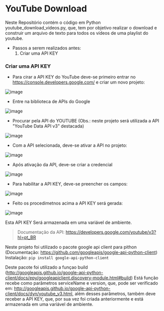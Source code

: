 # YouTube Download

Neste Repositório contém o código em Python youtube_download_videos.py, que, tem por objetivo realizar o download e construir um arquivo de texto para todos os vídeos de uma playlist do youtube.

- Passos a serem realizados antes:
  1. Criar uma API KEY
  
### Criar uma API KEY

- Para cirar a API KEY do YouTube deve-se primeiro entrar no https://console.developers.google.com/ e criar um novo projeto:

![image](https://user-images.githubusercontent.com/52248363/90988521-c228c500-e569-11ea-9306-928fc1b3c0ce.png)

- Entre na biblioteca de APIs do Google

![image](https://user-images.githubusercontent.com/52248363/90988666-f81a7900-e56a-11ea-97c5-25532ccb279e.png)

- Procurar pela API do YOUTUBE (Obs.: neste projeto será utilizada a API "YouTube Data API v3" destacada)

![image](https://user-images.githubusercontent.com/52248363/90988760-9f97ab80-e56b-11ea-923c-0819b212cf82.png)

- Com a API selecionada, deve-se ativar a API no projeto:

![image](https://user-images.githubusercontent.com/52248363/90988801-0f0d9b00-e56c-11ea-8e8b-ac4c6b1b4200.png)

- Após ativação da API, deve-se criar a credencial

![image](https://user-images.githubusercontent.com/52248363/90988850-71ff3200-e56c-11ea-96bf-3c8c5167ef26.png)


- Para habilitar a API KEY, deve-se preencher os campos:

![image](https://user-images.githubusercontent.com/52248363/90988896-b68acd80-e56c-11ea-97f2-a265ed5c2fce.png)

- Feito os procedimetnos acima a API KEY será gerada:

![image](https://user-images.githubusercontent.com/52248363/90989004-9c9dba80-e56d-11ea-8c7a-84c8622b85b0.png)

Esta API KEY Será armazenada em uma variável de ambiente.

> Documentação da API: https://developers.google.com/youtube/v3?hl=pt_BR

Neste projeto foi utilizado o pacote google api client para pithon (Documentação: https://github.com/googleapis/google-api-python-client)
Instalação: `pip install google-api-python-client`

Deste pacote foi utilizado a funçao build (http://googleapis.github.io/google-api-python-client/docs/epy/googleapiclient.discovery-module.html#build)
Está função recebe como parâmetros serviceName e version, que, pode ser verificado em: http://googleapis.github.io/google-api-python-client/docs/dyn/youtube_v3.html, além desses parâmetros, também deve receber a API KEY, que, por sua vez foi criada anteriormente e está armazenada em uma variável de ambiente.









